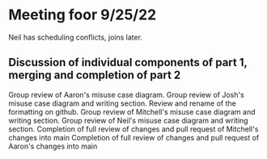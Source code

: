 # Meeting foor 9/25/22
Neil has scheduling conflicts, joins later.
## Discussion of individual components of part 1, merging and completion of part 2
Group review of Aaron's misuse case diagram.
Group review of Josh's misuse case diagram and writing section.
Review and rename of the formatting on github.
Group review of Mitchell's misuse case diagram and writing section.
Group review of Neil's misuse case diagram and writing section.
Completion of full review of changes and pull request of Mitchell's changes into main
Completion of full review of changes and pull request of Aaron's changes into main

